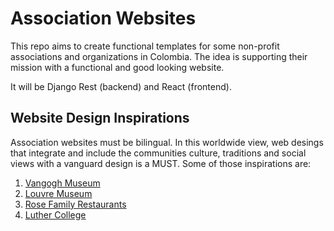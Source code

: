 # Association Websites
This repo aims to create functional templates for some non-profit associations and organizations in Colombia. The idea is supporting their mission with a functional and good looking website.

It will be Django Rest (backend) and React (frontend).


## Website Design Inspirations

Association websites must be bilingual. In this worldwide view, web desings that integrate and include the communities culture, traditions and social views with a vanguard design is a MUST. Some of those inspirations are:

1. [Vangogh Museum](https://www.vangoghmuseum.nl/en)
2. [Louvre Museum](https://www.louvre.fr/en)
3. [Rose Family Restaurants](https://rosefamily.com.ua/)
4. [Luther College](https://www.luther.edu/)